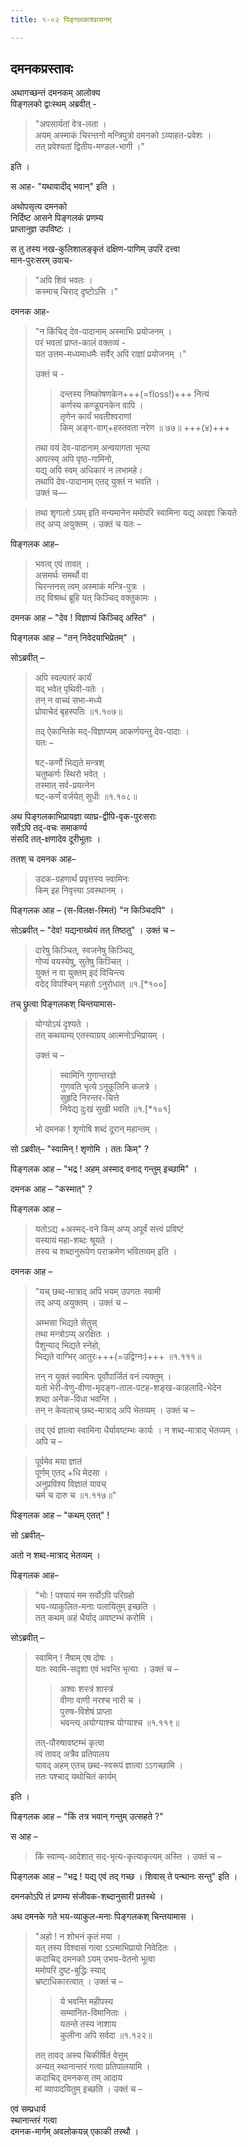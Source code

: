 ```yaml
---
title: १-०२ पिङ्गलकाश्वासनम्

---
```

## दमनकप्रस्तावः
अथागच्छन्तं दमनकम् आलोक्य  
पिङ्गलको द्वाःस्थम् अब्रवीत् -  

> "अपसार्यतां वेत्र-लता ।  
> अयम् अस्माकं चिरन्तनो मन्त्रिपुत्रो दमनको ऽव्याहत-प्रवेशः ।  
> तत् प्रवेश्यतां द्वितीय-मण्डल-भागी ।" 

इति ।  

स आह- "यथावादीद् भवान्" इति ।  

अथोपसृत्य दमनको  
निर्दिष्ट आसने पिङ्गलकं प्रणम्य  
प्राप्तानुज्ञ उपविष्टः ।  

स तु तस्य नख-कुलिशालङ्कृतं दक्षिण-पाणिम् उपरि दत्त्वा  
मान-पुरःसरम् उवाच-  

> "अपि शिवं भवतः ।  
कस्माच् चिराद् दृष्टोऽसि ।"

दमनक आह- 

> "न किंचिद् देव-पादानाम् अस्माभिः प्रयोजनम् ।  
> परं भवतां प्राप्त-कालं वक्तव्यं -  
> यत उत्तम-मध्यमाधमैः सर्वैर् अपि राज्ञां प्रयोजनम् ।"  
>
> उक्तं च -
>
> > दन्तस्य निष्कोषणकेन+++(=floss!)+++ नित्यं  
कर्णस्य कण्डूयनकेन वापि ।  
तृणेन कार्यं भवतीश्वराणां  
किम् अङ्ग-वाग्+हस्तवता नरेण ॥ ७७॥ +++(४)+++  
> 
> तथा वयं देव-पादानाम् अन्वयागता भृत्या  
> आपत्स्व् अपि पृष्ठ-गामिनो,  
> यद्य् अपि स्वम् अधिकारं न लभामहे।  
> तथापि देव-पादानाम् एतद् युक्तं न भवति ।  
> उक्तं च—  

<div class="js_include" includetitle="true" newlevelforh1="3" unfilled url="../../upadeshAH/sevA/bhRtya-chyuti/"></div>

<div class="js_include" includetitle="true" newlevelforh1="3" unfilled url="../../upadeshAH/sevA/bhRtya-mahattva/"></div>

<div class="js_include" includetitle="true" newlevelforh1="3" unfilled url="../../upadeshAH/sevA/sat-bhRtya-laxaNa/"></div>  

> तथा शृगालो ऽयम् इति मन्यमानेन ममोपरि स्वामिना यद्य् अवज्ञा क्रियते  
> तद् अप्य् अयुक्तम् । उक्तं च यतः –  


<div class="js_include" url="../../upadeshAH/sevA/bhRtyAnavaJNA"  newLevelForH1="5" includeTitle="false"> </div>  


पिङ्गलक आह–  

> भवत्व् एवं तावत् ।  
> असमर्थः समर्थो वा  
> चिरन्तनस् त्वम् अस्माकं मन्त्रि-पुत्रः ।  
> तद् विश्रब्धं ब्रूहि यत् किञ्चिद् वक्तुकामः ।  

दमनक आह – "देव ! विज्ञाप्यं किञ्चिद् अस्ति" ।  

पिङ्गलक आह – "तन् निवेदयाभिप्रेतम्" ।  

सोऽब्रवीत् –  

> अपि स्वल्पतरं कार्यं  
यद् भवेत् पृथिवी-पतेः ।  
तन् न वाच्यं सभा-मध्ये  
प्रोवाचेदं बृहस्पतिः ॥१.१०७॥  
>
> तद् ऐकान्तिके मद्-विज्ञाप्यम् आकर्णयन्तु देव-पादाः ।  
> यतः –  
>
> षट्-कर्णो भिद्यते मन्त्रश्  
चतुष्कर्णः स्थिरो भवेत् ।  
तस्मात् सर्व-प्रयत्नेन  
षट्-कर्णं वर्जयेत् सुधीः ॥१.१०८॥  

अथ पिङ्गलकाभिप्रायज्ञा व्याघ्र-द्वीपि-वृक-पुरःसराः  
सर्वेऽपि तद्-वचः समाकर्ण्य  
संसदि तत्-क्षणादेव दूरीभूताः ।  

ततश् च दमनक आह– 

> उदक-ग्रहणार्थं प्रवृत्तस्य स्वामिनः  
> किम् इह निवृत्त्या ऽवस्थानम् ।  

पिङ्गलक आह – (स-विलक्ष-स्मितं) "न किञ्चिदपि" ।  

सोऽब्रवीत् –  "देव! यद्यनाख्येयं तत् तिष्ठतु" । उक्तं च –  

> दारेषु किञ्चित्, स्वजनेषु किञ्चिद्,  
गोप्यं वयस्येषु, सुतेषु किञ्चित् ।  
युक्तं न वा युक्तम् इदं विचिन्त्य  
वदेद् विपश्चिन् महतो ऽनुरोधात् ॥१.[*१००]  

तच् छ्रुत्वा पिङ्गलकश् चिन्तयामास- 

> योग्योऽयं दृश्यते ।  
> तत् कथयाम्य् एतस्याग्रय् आत्मनोऽभिप्रायम् ।  
> 
> उक्तं च –  
>
> > स्वामिनि गुणान्तरज्ञे  
गुणवति भृत्ये ऽनुकूलिनि कलत्रे ।  
सुहृदि निरन्तर-चित्ते  
निवेद्य दुःखं सुखी भवति ॥१.[*१०१]
>
> भो दमनक ! शृणोषि शब्दं दूरान् महान्तम् ।  

सो ऽब्रवीत्– "स्वामिन् ! शृणोमि । ततः किम्" ?  

पिङ्गलक आह – "भद्र ! अहम् अस्माद् वनाद् गन्तुम् इच्छामि" ।  

दमनक आह – "कस्मात्" ?  

पिङ्गलक आह –  

> यतोऽद्य +अस्मद्-वने किम् अप्य् अपूर्वं सत्त्वं प्रविष्टं  
> यस्यायं महा-शब्दः श्रूयते ।  
> तस्य च शब्दानुरूपेण पराक्रमेण भवितव्यम् इति ।  

दमनक आह –  

> "यच् छब्द-मात्राद् अपि भयम् उपगतः स्वामी  
> तद् अप्य् अयुक्तम् । उक्तं च –  
>
> अम्भसा भिद्यते सेतुस्  
तथा मन्त्रोऽप्य् अरक्षितः ।  
पैशुन्याद् भिद्यते स्नेहो,  
भिद्यते वाग्भिर् आतुरः+++(=उद्विग्नः)+++ ॥१.१११॥  
>
> तन् न युक्तं स्वामिनः पूर्वोपार्जितं वनं त्यक्तुम् ।  
> यतो भेरी-वेणु-वीणा-मृदङ्ग-ताल-पटह-शङ्ख-काहलादि-भेदेन  
> शब्दा अनेक-विधा भवन्ति ।  
> तन् न केवलाच् छब्द-मात्राद् अपि भेतव्यम् । उक्तं च –  

<div class="js_include" url="../../upadeshAH/arthaH/abhItiH.md"  newLevelForH1="5" includeTitle="false"> </div>  


> तद् एवं ज्ञात्वा स्वामिना धैर्यावष्टम्भः कार्यः । 
> न शब्द-मात्राद् भेतव्यम् ।  
> अपि च –  

> पूर्वमेव मया ज्ञातं  
पूर्णम् एतद् +धि मेदसा ।  
अनुप्रविश्य विज्ञातं यावच्  
चर्म च दारु च ॥१.११७॥"  

पिङ्गलक आह – "कथम् एतत्" !  

सो ऽब्रवीत्–  

<div class="js_include" includetitle="true" newlevelforh1="3" unfilled url="../../upakathAH/01-02_shRgAladundibhikathA/"></div>

अतो न शब्द-मात्राद् भेतव्यम् ।  


पिङ्गलक आह– 

> "भोः ! पश्यायं मम सर्वोऽपि परिग्रहो  
> भय-व्याकुलित-मनाः पलायितुम् इच्छति ।  
> तत् कथम् अहं धैर्याद् अवष्टम्भं करोमि ।  

सोऽब्रवीत् – 

> स्वामिन् ! नैषाम् एष दोषः ।  
> यतः स्वामि-सदृशा एवं भवन्ति भृत्याः । उक्तं च –  
>
> > अश्वः शस्त्रं शास्त्रं  
वीणा वाणी नरश्च नारी च ।  
पुरुष-विशेषं प्राप्ता  
भवन्त्य् अयोग्याश्च योग्याश्च ॥१.११९॥  
>
> तत्-पौरुषावष्टम्भं कृत्वा  
त्वं तावद् अत्रैव प्रतिपालय  
यावद् अहम् एतच् छब्द-स्वरूपं ज्ञात्वा ऽऽगच्छामि ।  
ततः पश्चाद् यथोचितं कार्यम्

इति ।  

पिङ्गलक आह – "किं तत्र भवान् गन्तुम् उत्सहते ?"  

स आह – 

> किं स्वाम्य्-आदेशात् सद्-भृत्य-कृत्याकृत्यम् अस्ति । उक्तं च –  

<div class="js_include" url="../../upadeshAH/sevA/bhRtyotsAhaH/"  newLevelForH1="5" includeTitle="false"> </div>  
 

पिङ्गलक आह – "भद्र ! यद्य् एवं तद् गच्छ । शिवास् ते पन्थानः सन्तु" इति ।  

दमनकोऽपि तं प्रणम्य संजीवक-शब्दानुसारी प्रतस्थे ।  

अथ दमनके गते भय-व्याकुल-मनाः पिङ्गलकश् चिन्तयामास । 

> "अहो ! न शोभनं कृतं मया ।  
> यत् तस्य विश्वासं गत्वा ऽऽत्माभिप्रायो निवेदितः ।  
> कदाचिद् दमनको ऽयम् उभय-वेतनो भूत्वा  
> ममोपरि दुष्ट-बुद्धिः स्याद्  
> भ्रष्टाधिकारत्वात् । उक्तं च –  
>
>> ये भवन्ति महीपस्य  
सम्मानित-विमानिताः ।  
यतन्ते तस्य नाशाय  
कुलीना अपि सर्वदा ॥१.१२२॥  
>
> तत् तावद् अस्य चिकीर्षितं वेत्तुम्  
> अन्यत् स्थानान्तरं गत्वा प्रतिपालयामि ।   
> कदाचिद् दमनकस् तम् आदाय  
> मां व्यापादयितुम् इच्छति । उक्तं च –  

<div class="js_include" url="../../upadeshAH/arthaH/avishvAsaH.md"  newLevelForH1="5" includeTitle="false"> </div>  


एवं सम्प्रधार्य  
स्थानान्तरं गत्वा  
दमनक-मार्गम् अवलोकयन्न् एकाकी तस्थौ ।  